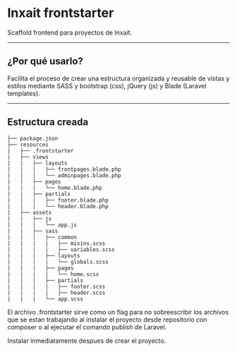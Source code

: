 # Inxait frontstarter
Scaffold frontend para proyectos de Inxait.

----
## ¿Por qué usarlo?
Facilita el proceso de crear una estructura organizada y reusable de
vistas y estilos mediante SASS y bootstrap (css), jQuery (js) y Blade (Laravel templates).

----
## Estructura creada
```
├── package.json
├── resources
|   ├── .frontstarter
|   ├── views
|   |	├── layouts
|   |   |   ├── frontpages.blade.php
|   |   |   └── adminpages.blade.php
|   |	├── pages
|   |   |   └── home.blade.php
|   |	├── partials
|   |   |   ├── footer.blade.php
|   |   |   └── header.blade.php
|   ├── assets
|   |	├── js
|   |	|	└── app.js
|   | 	├── sass
|   |   |   ├── common
|   |   |   |   ├── mixins.scss
|   |   |   |   ├── variables.scss
|   |   |   ├── layouts
|   |   |   |   └── globals.scss
|   |   |   ├── pages
|   |   |   |   └── home.scss
|   |   |   ├── partials
|   |   |   |   ├── footer.scss
|   |   |   |   ├── header.scss
|   |	|	└── app.scss

```
El archivo .frontstarter sirve como un flag para no sobreescribir los archivos
que se estan trabajando al instalar el proyecto desde repositorio con composer 
o al ejecutar el comando publish de Laravel.

Instalar inmediatamente despues de crear el proyecto.
